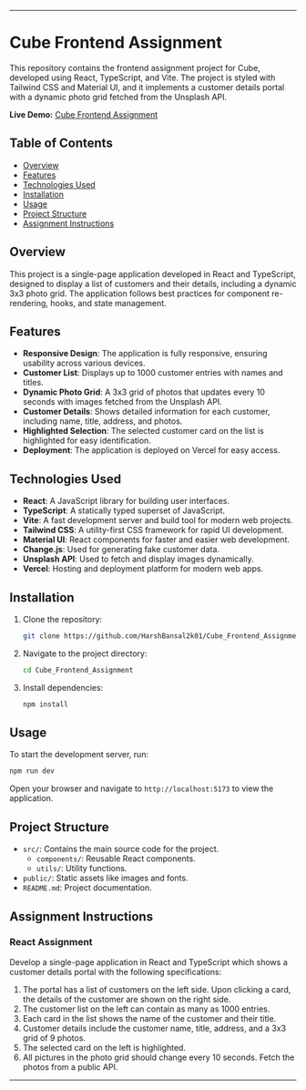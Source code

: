 
---

# Cube Frontend Assignment

This repository contains the frontend assignment project for Cube, developed using React, TypeScript, and Vite. The project is styled with Tailwind CSS and Material UI, and it implements a customer details portal with a dynamic photo grid fetched from the Unsplash API.

**Live Demo:** [Cube Frontend Assignment](https://cube-frontend-assignment-eosin.vercel.app/)

## Table of Contents

- [Overview](#overview)
- [Features](#features)
- [Technologies Used](#technologies-used)
- [Installation](#installation)
- [Usage](#usage)
- [Project Structure](#project-structure)
- [Assignment Instructions](#assignment-instructions)

## Overview

This project is a single-page application developed in React and TypeScript, designed to display a list of customers and their details, including a dynamic 3x3 photo grid. The application follows best practices for component re-rendering, hooks, and state management.

## Features

- **Responsive Design**: The application is fully responsive, ensuring usability across various devices.
- **Customer List**: Displays up to 1000 customer entries with names and titles.
- **Dynamic Photo Grid**: A 3x3 grid of photos that updates every 10 seconds with images fetched from the Unsplash API.
- **Customer Details**: Shows detailed information for each customer, including name, title, address, and photos.
- **Highlighted Selection**: The selected customer card on the list is highlighted for easy identification.
- **Deployment**: The application is deployed on Vercel for easy access.

## Technologies Used

- **React**: A JavaScript library for building user interfaces.
- **TypeScript**: A statically typed superset of JavaScript.
- **Vite**: A fast development server and build tool for modern web projects.
- **Tailwind CSS**: A utility-first CSS framework for rapid UI development.
- **Material UI**: React components for faster and easier web development.
- **Change.js**: Used for generating fake customer data.
- **Unsplash API**: Used to fetch and display images dynamically.
- **Vercel**: Hosting and deployment platform for modern web apps.

## Installation

1. Clone the repository:

   ```bash
   git clone https://github.com/HarshBansal2k01/Cube_Frontend_Assignment.git
   ```

2. Navigate to the project directory:

   ```bash
   cd Cube_Frontend_Assignment
   ```

3. Install dependencies:

   ```bash
   npm install
   ```

## Usage

To start the development server, run:

```bash
npm run dev
```

Open your browser and navigate to `http://localhost:5173` to view the application.

## Project Structure

- `src/`: Contains the main source code for the project.
  - `components/`: Reusable React components.
  - `utils/`: Utility functions.
- `public/`: Static assets like images and fonts.
- `README.md`: Project documentation.

## Assignment Instructions

### React Assignment

Develop a single-page application in React and TypeScript which shows a customer details portal with the following specifications:

1. The portal has a list of customers on the left side. Upon clicking a card, the details of the customer are shown on the right side.
2. The customer list on the left can contain as many as 1000 entries.
3. Each card in the list shows the name of the customer and their title.
4. Customer details include the customer name, title, address, and a 3x3 grid of 9 photos.
5. The selected card on the left is highlighted.
6. All pictures in the photo grid should change every 10 seconds. Fetch the photos from a public API.

---


